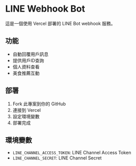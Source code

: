 # LINE Webhook Bot

這是一個使用 Vercel 部署的 LINE Bot webhook 服務。

## 功能
- 自動回覆用戶訊息
- 提供用戶ID查詢
- 個人資料查看
- 美食推薦互動

## 部署
1. Fork 此專案到你的 GitHub
2. 連接到 Vercel
3. 設定環境變數
4. 部署完成

## 環境變數
- `LINE_CHANNEL_ACCESS_TOKEN`: LINE Channel Access Token
- `LINE_CHANNEL_SECRET`: LINE Channel Secret
